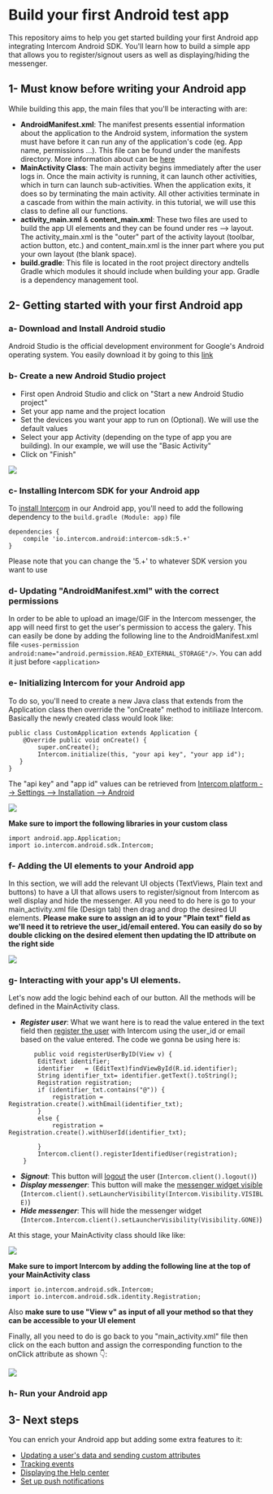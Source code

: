 # Build your first Android test app
This repository aims to help you get started building your first Android app integrating Intercom Android SDK. You'll learn how to build a simple app that allows you to register/signout users as well as displaying/hiding the messenger.

## 1- Must know before writing your Android app

While building this app, the main files that you'll be interacting with are:

- **AndroidManifest.xml**: The manifest presents essential information about the application to the Android system, information the system must have before it can run any of the application's code (eg. App name, permissions ...). This file can be found under the manifests directory. More information about can be [here](https://stuff.mit.edu/afs/sipb/project/android/docs/guide/topics/manifest/manifest-intro.html)
- **MainActivity Class**: The main activity begins immediately after the user logs in. Once the main activity is running, it can launch other activities, which in turn can launch sub-activities. When the application exits, it does so by terminating the main activity. All other activities terminate in a cascade from within the main activity. in this tutorial, we will use this class to define all our functions.
- **activity_main.xml** & **content_main.xml**: These two files are used to build the app UI elements and they can be found under res --> layout. The activity_main.xml is the "outer" part of the activity layout (toolbar, action button, etc.) and content_main.xml is the inner part where you put your own layout (the blank space).
- **build.gradle**: This file is located in the root project directory andtells Gradle which modules it should include when building your app. Gradle is a dependency management tool.

## 2- Getting started with your first Android app
### a- Download and Install Android studio

Android Studio is the official development environment for Google's Android operating system. You easily download it by going to this [link](https://developer.android.com/studio/)

### b- Create a new Android Studio project
- First open Android Studio and click on "Start a new Android Studio project"
- Set your app name and the project location
- Set the devices you want your app to run on (Optional). We will use the default values
- Select your app Activity (depending on the type of app you are building). In our example, we will use the "Basic Activity"
- Click on "Finish"

![](https://downloads.intercomcdn.com/i/o/99307924/139daa638a7ad964db124a70/Screen+Recording+2019-01-25+at+05.29+p.m..gif)

### c- Installing Intercom SDK for your Android app
To [install Intercom](https://developers.intercom.com/installing-intercom/docs/android-installation#section-step-1-install-intercom) in our Android app, you'll need to add the following dependency to the `build.gradle (Module: app)` file
```
dependencies {
    compile 'io.intercom.android:intercom-sdk:5.+'
}
```
Please note that you can change the '5.+' to whatever SDK version you want to use


### d- Updating "AndroidManifest.xml" with the correct permissions

In order to be able to upload an image/GIF in the Intercom messenger, the app will need first to get the user's permission to access the galery. This can easily be done by adding the following line to the AndroidManifest.xml file
`<uses-permission android:name="android.permission.READ_EXTERNAL_STORAGE"/>`. You can add it just before `<application>`


### e- Initializing Intercom for your Android app

To do so, you'll need to create a new Java class that extends from the Application class then  override the "onCreate" method to initiliaze Intercom. Basically the newly created class would look like:
```
public class CustomApplication extends Application {
    @Override public void onCreate() {
        super.onCreate();
        Intercom.initialize(this, "your api key", "your app id");
   }
}
```
The "api key" and "app id" values can be retrieved from [Intercom platform --> Settings --> Installation --> Android](https://app.intercom.io/a/apps/_/settings/android)

![](https://files.readme.io/e1ef3d6-Android_Install.png)

**Make sure to import the following libraries in your custom class**

```
import android.app.Application;
import io.intercom.android.sdk.Intercom;
```


### f- Adding the UI elements to your Android app

In this section, we will add the relevant UI objects (TextViews, Plain text and buttons) to have a UI that allows users to register/signout from Intercom as well display and hide the messenger. All you need to do here is go to your main_activity.xml file (Design tab) then drag and drop the desired UI elements. 
**Please make sure to assign an id to your "Plain text" field as we'll need it to retrieve the user_id/email entered. You can easily do so by double clicking on the desired element then updating the ID attribute on the right side**

![](https://downloads.intercomcdn.com/i/o/100699314/3f867e10177db2d3e53a5c64/ezgif.com-resize.gif)


### g- Interacting with your app's UI elements.

Let's now add the logic behind each of our button. All the methods will be defined in the MainActivity class.
- **_Register user_**: What we want here is to read the value entered in the text field then [register the user](https://developers.intercom.com/installing-intercom/docs/android-installation#section-step-3-create-a-user) with Intercom using the user_id or email based on the value entered. The code we gonna be using here is:
```
       public void registerUserByID(View v) {
        EditText identifier;
        identifier   = (EditText)findViewById(R.id.identifier);
        String identifier_txt= identifier.getText().toString();
        Registration registration;
        if (identifier_txt.contains("@")) {
            registration = Registration.create().withEmail(identifier_txt);
        }
        else {
            registration = Registration.create().withUserId(identifier_txt);

        }
        Intercom.client().registerIdentifiedUser(registration);
    }
```

- **_Signout_**: This button will [logout](https://developers.intercom.com/installing-intercom/docs/android-installation#section-how-to-unregister-a-user) the user (`Intercom.client().logout()`)
- **_Display messenger_**: This button will make the [messenger widget visible](https://developers.intercom.com/installing-intercom/docs/android-configuration#section-choose-how-the-launcher-appears-and-opens-for-your-users) (`Intercom.client().setLauncherVisibility(Intercom.Visibility.VISIBLE)`)
- **_Hide messenger_**: This will hide the messenger widget (`Intercom.Intercom.client().setLauncherVisibility(Visibility.GONE)`)

At this stage, your MainActivity class should like like:

![](https://downloads.intercomcdn.com/i/o/100704211/216f7811f7b629e81429377a/image.png)

**Make sure to import Intercom by adding the following line at the top of your MainActivity class**
```
import io.intercom.android.sdk.Intercom;
import io.intercom.android.sdk.identity.Registration;
```
Also **make sure to use "View v" as input of all your method so that they can be accessible to your UI element**

Finally, all you need to do is go back to you "main_activity.xml" file then click on the each button and assign the corresponding function to the onClick attribute as shown 👇:

![](https://downloads.intercomcdn.com/i/o/100705824/6b41ed5b5237bba8ba314ca2/Screen+Recording+2019-02-01+at+04.49+p.m..gif)

### h- Run your Android app



## 3- Next steps

You can enrich your Android app but adding some extra features to it:
- [Updating a user's data and sending custom attributes](https://developers.intercom.com/installing-intercom/docs/android-configuration#section-update-a-user)
- [Tracking events](https://developers.intercom.com/installing-intercom/docs/android-configuration#section-submit-an-event)
- [Displaying the Help center](https://developers.intercom.com/installing-intercom/docs/android-configuration#section-articles-help-center)
- [Set up push notifications](https://developers.intercom.com/installing-intercom/docs/android-fcm-push-notifications)
